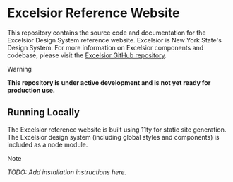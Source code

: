 # Excelsior Reference Website

This repository contains the source code and documentation for the Excelsior Design System reference website. Excelsior is New York State's Design System. For more information on Excelsior components and codebase, please visit the [Excelsior GitHub repository](https://github.com/its-hcd/excelsior).

> [!WARNING]  
> **This repository is under active development and is not yet ready for production use.**

## Running Locally

The Excelsior reference website is built using 11ty for static site generation. The Excelsior design system (including global styles and components) is included as a node module.

> [!NOTE]
> _TODO: Add installation instructions here._